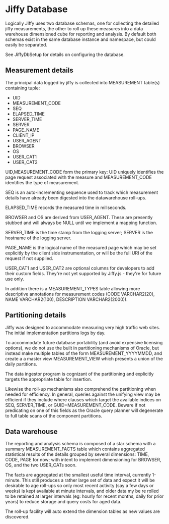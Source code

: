 # Jiffy Database #

Logically Jiffy uses two database schemas, one for collecting the detailed jiffy measurements, the other to roll up these measures into a data warehouse dimensioned cube for reporting and analysis. By default both schemas exist in the same database instance and namespace, but could easily be separated.

See JiffyDbSetup for details on configuring the database.

## Measurement details ##

The principal data logged by jiffy is collected into MEASUREMENT table(s) containing tuple:

  * UID
  * MEASUREMENT\_CODE
  * SEQ
  * ELAPSED\_TIME
  * SERVER\_TIME
  * SERVER
  * PAGE\_NAME
  * CLIENT\_IP
  * USER\_AGENT
  * BROWSER
  * OS
  * USER\_CAT1
  * USER\_CAT2

UID,MEASUREMENT\_CODE form the primary key: UID uniquely identifies the page request associated with the measure and MEASUREMENT\_CODE identifies the type of measurement.

SEQ is an auto-incrementing sequence used to track which measurement details have already been digested into the datawarehouse roll-ups.

ELAPSED\_TIME records the measured time in millseconds.

BROWSER and OS are derived from USER\_AGENT. These are presently stubbed and will always be NULL until we implement a mapping function.

SERVER\_TIME is the time stamp from the logging server; SERVER is the hostname of the logging server.

PAGE\_NAME is the logical name of the measured page which may be set explicitly by the client side instrumentation, or will be the full URI of the request if not supplied.

USER\_CAT1 and USER\_CAT2 are optional columns for developers to add their custom fields. They're not yet supported by Jiffy.js - they're for future use only.


In addition there is a MEASUREMENT\_TYPES table allowing more descriptive annotations for measurement codes (CODE VARCHAR2(20), NAME VARCHAR2(100), DESCRIPTION VARCHAR2(2000)).

## Partitioning details ##

Jiffy was designed to accommodate measuring very high traffic web sites. The initial implementation partitions logs by day.

To accommodate future database portability (and avoid expensive licensing options), we do not use the built in partitioning mechanisms of Oracle, but instead make multiple tables of the form MEASUREMENT\_YYYYMMDD, and create a a master view MEASUREMENT\_VIEW which presents a union of the daily partitions.

The data ingestor program is cognizant of the partitioning and explicitly targets the appropriate table for insertion.

Likewise the roll-up mechanisms also comprehend the partitioning when needed for efficiency. In general, queries against the unifying view may be efficient if they include where clauses which target the available indices on SEQ, SERVER\_TIME, or GUID+MEASUREMENT\_CODE. Beware if not predicating on one of this fields as the Oracle query planner will degenerate to full table scans of the component partitions.


## Data warehouse ##

The reporting and analysis schema is composed of a star schema with a summary MEASUREMENT\_FACTS table which contains aggregated statistical results of the details grouped by several dimensions: TIME, CODE, PAGE for now; with intent to implement dimensioning for BROWSER, OS, and the two USER\_CATs soon.

The facts are aggregated at the smallest useful time interval, currently 1-minute.  This still produces a rather large set of data and expect it will be desirable to age roll-ups so only most recent activity (say a few days or weeks) is kept available at minute intervals, and older data my be re rolled to be retained at larger intervals (eg: hourly for recent months, daily for prior years) to reduce storage and query costs for aged data.

The roll-up facility will auto extend the dimension tables as new values are discovered.